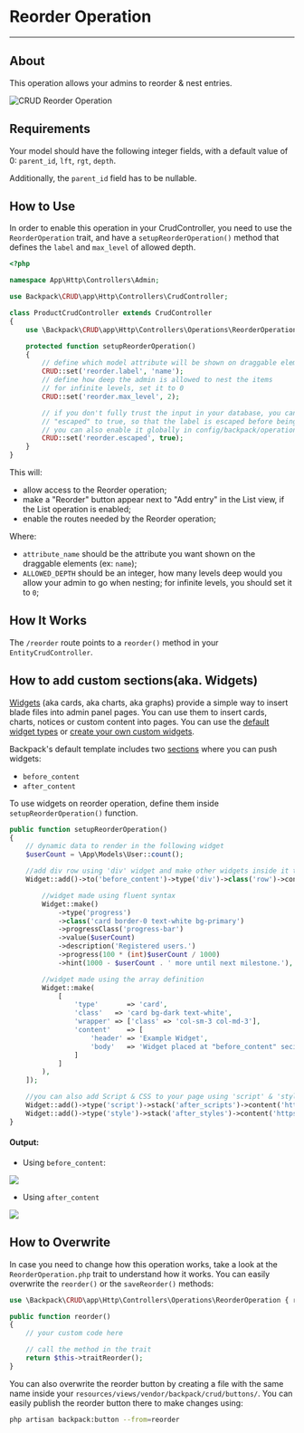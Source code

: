 # Reorder Operation

---

<a name="about"></a>
## About

This operation allows your admins to reorder & nest entries.

![CRUD Reorder Operation](https://backpackforlaravel.com/uploads/docs-4-0/operations/reorder.png)

<a name="requirements"></a>
## Requirements

Your model should have the following integer fields, with a default value of 0: ```parent_id```, ```lft```, ```rgt```, ```depth```.

Additionally, the `parent_id` field has to be nullable.

<a name="how-to-use"></a>
## How to Use

In order to enable this operation in your CrudController, you need to use the ```ReorderOperation``` trait, and have a ```setupReorderOperation()``` method that defines the ```label``` and ```max_level``` of allowed depth.

```php
<?php

namespace App\Http\Controllers\Admin;

use Backpack\CRUD\app\Http\Controllers\CrudController;

class ProductCrudController extends CrudController
{
    use \Backpack\CRUD\app\Http\Controllers\Operations\ReorderOperation;

    protected function setupReorderOperation()
    {
    	// define which model attribute will be shown on draggable elements
        CRUD::set('reorder.label', 'name');
        // define how deep the admin is allowed to nest the items
        // for infinite levels, set it to 0
        CRUD::set('reorder.max_level', 2);

        // if you don't fully trust the input in your database, you can set 
        // "escaped" to true, so that the label is escaped before being shown
        // you can also enable it globally in config/backpack/operations/reorder.php
        CRUD::set('reorder.escaped', true);
    }
}
```

This will:
- allow access to the Reorder operation;
- make a "Reorder" button appear next to "Add entry" in the List view, if the List operation is enabled;
- enable the routes needed by the Reorder operation;

Where:
- ```attribute_name``` should be the attribute you want shown on the draggable elements (ex: ```name```);
- ```ALLOWED_DEPTH``` should be an integer, how many levels deep would you allow your admin to go when nesting; for infinite levels, you should set it to ```0```;

<a name="how-it-works"></a>
## How It Works

The ```/reorder``` route points to a ```reorder()``` method in your ```EntityCrudController```.

<a name="widget"></a>
## How to add custom sections(aka. Widgets)

[Widgets](https://backpackforlaravel.com/docs/{{version}}/base-widgets) (aka cards, aka charts, aka graphs) provide a simple way to insert blade files into admin panel pages. You can use them to insert cards, charts, notices or custom content into pages. You can use the [default widget types](https://backpackforlaravel.com/docs/{{version}}/base-widgets#default-widget-types) or [create your own custom widgets](https://backpackforlaravel.com/docs/{{version}}/base-widgets#creating-a-custom-widget-type).

Backpack's default template includes two [sections](https://backpackforlaravel.com/docs/{{version}}/base-widgets#requirements-1) where you can push widgets:

* `before_content`
* `after_content`

To use widgets on reorder operation, define them inside `setupReorderOperation()` function.

```php
public function setupReorderOperation()
{
    // dynamic data to render in the following widget
    $userCount = \App\Models\User::count();

    //add div row using 'div' widget and make other widgets inside it to be in a row
    Widget::add()->to('before_content')->type('div')->class('row')->content([

        //widget made using fluent syntax
        Widget::make()
            ->type('progress')
            ->class('card border-0 text-white bg-primary')
            ->progressClass('progress-bar')
            ->value($userCount)
            ->description('Registered users.')
            ->progress(100 * (int)$userCount / 1000)
            ->hint(1000 - $userCount . ' more until next milestone.'),

        //widget made using the array definition
        Widget::make(
            [
                'type'       => 'card',
                'class'   => 'card bg-dark text-white',
                'wrapper' => ['class' => 'col-sm-3 col-md-3'],
                'content'    => [
                    'header' => 'Example Widget',
                    'body'   => 'Widget placed at "before_content" secion in same row',
                ]
            ]
        ),
    ]);

    //you can also add Script & CSS to your page using 'script' & 'style' widget
    Widget::add()->type('script')->stack('after_scripts')->content('https://code.jquery.com/ui/1.12.0/jquery-ui.min.js');
    Widget::add()->type('style')->stack('after_styles')->content('https://cdn.jsdelivr.net/npm/@shoelace-style/shoelace@2.0.0-beta.58/dist/themes/light.css');
}
```

#### Output:
* Using `before_content`:

![](https://i.imgur.com/MF9ePIM.png)
* Using `after_content`

![](https://i.imgur.com/AxC3lAZ.png)

<a name="how-to-overwrite"></a>
## How to Overwrite

In case you need to change how this operation works, take a look at the ```ReorderOperation.php``` trait to understand how it works. You can easily overwrite the ```reorder()``` or the ```saveReorder()``` methods:

```php
use \Backpack\CRUD\app\Http\Controllers\Operations\ReorderOperation { reorder as traitReorder; }

public function reorder()
{
    // your custom code here

    // call the method in the trait
    return $this->traitReorder();
}
```

You can also overwrite the reorder button by creating a file with the same name inside your ```resources/views/vendor/backpack/crud/buttons/```. You can easily publish the reorder button there to make changes using:

```zsh
php artisan backpack:button --from=reorder
```
